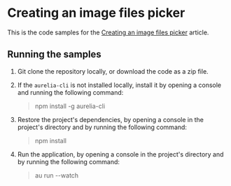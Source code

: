 # Creating an image files picker

This is the code samples for the 
[Creating an image files picker](http://blog.aurelia.io/2017/02/01/announcing-learning-aurelia-from-packt-publishing/) article.

## Running the samples

1. Git clone the repository locally, or download the code as a zip file.
2. If the `aurelia-cli` is not installed locally, install it by opening
   a console and running the following command:
   > npm install -g aurelia-cli

3. Restore the project's dependencies, by opening a console in the project's
   directory and by running the following command:
   > npm install

4. Run the application, by opening a console in the project's directory and
   by running the following command:
   > au run --watch
